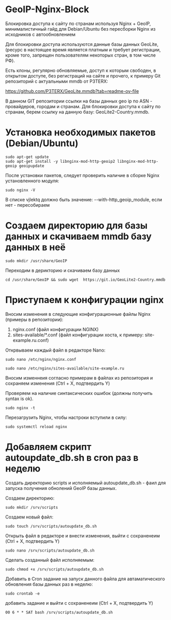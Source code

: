 # GeoIP-Nginx-Block
Блокировка доступа к сайту по странам используя Nginx + GeoIP, минималистичный гайд для Debian/Ubuntu без пересборки Nginx из исходников с автообновлением

Для блокировки доступа используются данные базы данных GeoLite, (ресурс в настоящее время является платным и требует регистрации, кроме того, запрещен пользователям некоторых стран, в том числе РФ).

Есть клоны, регулярно обновляемые, доступ к которым свободен, в открытом доступе, без регистраций на сайте и прочего, к примеру Git репозиторий с актуальными mmdb от P3TERX:

https://github.com/P3TERX/GeoLite.mmdb?tab=readme-ov-file

В данном GIT репозитории ссылки на базы данных geo ip по ASN - провайдеров, городам и странам. Для блокировки доступа к сайту по странам, берем ссылку на данную базу:  GeoLite2-Country.mmdb.


# Установка необходимых пакетов (Debian/Ubuntu)
```
sudo apt-get update
sudo apt-get install -y libnginx-mod-http-geoip2 libnginx-mod-http-geoip geoipupdate
```

После установки пакетов, следует проверить наличие в сборке Nginx установленного модуля:
```
sudo nginx -V
```
В списке vjlektq должно быть значение: --with-http_geoip_module, если нет - пересобираем


# Создаем директорию для базы данных и скачиваем mmdb базу данных в неё 
```
sudo mkdir /usr/share/GeoIP
```	
Переходим в дерикторию и скачиваем базу данных
```
cd /usr/share/GeoIP && sudo wget  https://git.io/GeoLite2-Country.mmdb
```

# Приступаем к конфигурации nginx

Вносим изменения в следующие конфигурационные файлы Nginx (примеры в репозитории):
 1. nginx.conf (файл конфигурации NGINX)
 2. sites-available/*.conf (файл конфигурации хоста, к примеру: site-example.ru.conf)
 
Открвываем каждый файл в редакторе Nano: 
``` 
sudo nano /etc/nginx/nginx.conf
```
```
sudo nano /etc/nginx/sites-available/site-example.ru 
``` 
Вносим изменнеия согласно примерам в файлах из репозитория и сохраняем изменения (Ctrl + X, подтвердить Y)

Проверяем на наличие синтаксических ошибок (должны получить syntax is ok).
```	
sudo nginx -t	
```	
Перезагрузить Nginx, чтобы настроки вступили в силу:
```	
sudo systemctl reload nginx
```


# Добавляем скрипт autoupdate_db.sh в cron раз в неделю
Создать директорию scripts и исполняемый autoupdate_db.sh - фаил для запуска получения обнолений GeoIP базы данных.

Создаем директорию:
```
sudo mkdir /srv/scripts
```
Создаем новый файл:
```
sudo touch /srv/scripts/autoupdate_db.sh
```
Открыть файл в редакторе и внести изменения, выйти с сохраненеим (Ctrl + X, подтвердить Y)
```
sudo nano /srv/scripts/autoupdate_db.sh
```
Сделать созданный файл исполняемым:
```
sudo chmod +x /srv/scripts/autoupdate_db.sh
```
Добавить в Cron задание на запуск данного файла для автаматического обновления базы данных раз в неделю:
```
sudo crontab -e
```
добавить задание и выйти с сохраненеим (Ctrl + X, подтвердить Y)
```
00 6 * * SAT bash /srv/scripts/autoupdate_db.sh
```
